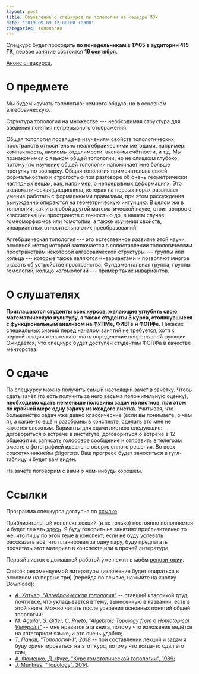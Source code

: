 ```yaml
---
layout: post
title: Объявление о спецкурсе по топологии на кафедре МОУ
date: '2019-09-09 12:00:00 +0300'
categories: топология
---
```


Спецкурс будет проходить **по понедельникам в 17:05 в аудитории 415 ГК**, первое занятие состоится **16 сентября**.

[Анонс спецкурса.](https://github.com/igortsts/igortsts.github.io/blob/master/docs/announcement.docx)

О предмете
==================

Мы будем изучать топологию: немного общую, но в основном алгебраическую.

Структура топологии на множестве --- необходимая структура для введения понятия непрерывного отображения.

Общая топология посвящена изучениям свойств топологических пространств относительно неалгебраическими методами, например: компактность, аксиомы отделимости, аксиомы счётности, и т.д. Мы познакомимся с языком общей топологии, но не слишком глубоко, потому что изучение общей топологии напоминает мне больше прогулку по зоопарку. Общая топология примечательна своей формальностью и строгостью при разговоре об очень геометрически наглядных вещах, как, например, о непрерывных деформациях. Это аксиоматическая дисциплина, которая на первых порах развивает умение работать с формальными правилами, при этом рассуждения вынужденно опираются на геометрическую интуицию. В целом же в топологии, как и в любой другой математической науке, стоит вопрос о классификации пространств с точностью до, в нашем случае, гомеоморфизмов или гомотопии, а также изучении свойств, инвариантных относительно этих преобразований.

Алгебраическая топология --- это естественное развитие этой науки, основной метод которой заключается в сопоставлении топологическим пространствам некоторой алгебраической структуры --- группы или кольца --- которые также являются инвариантами и позволяют многое сказать об устройстве пространства. Фундаментальная группа, группы гомологий, кольцо когомологий --- пример таких инвариантов.

О слушателях
==================

**Приглашаются студенты всех курсов, желающие углубить свою математическую культуру, а также студенты 3 курса, столкнувшиеся с функциональным анализом на ФУПМе, ФИВТе и ФОПФе.** Никаких специальных знаний перед началом занятий не требуется, хотя к первой лекции желательно знать определение непрерывной функции. Ожидается, что спецкурс будет доступен студентам ФОПФа в качестве менторства.

О сдаче
==================

По спецкурсу можно получить самый настоящий зачёт в зачётку. Чтобы сдать зачёт (то есть получить за него весьма положительную оценку), **необходимо сдать не меньше половины задач из листков, при этом по крайней мере одну задачу из каждого листка.** Учитывая, что большинство задач уже давно классические (если вы понимаете, о чём я), а какие-то ещё и разобраны в конспекте, сделать это мне не кажется сложным. Варианты для сдачи листков следующие: договориться о встрече в институте, договориться о встрече в 12 общежитии, записать голосовое сообщение и отправить в телеграм вместе с фотографией идеально оформленного решения. Во всех соцсетях никнейм @igortsts. Ваш прогресс будет заноситься в гугл-таблицу и будет вам виден.

На зачёте поговорим с вами о чём-нибудь хорошем.

Ссылки
==================

Программа спецкурса доступна по [ссылке](https://github.com/igortsts/igortsts.github.io/blob/master/docs/program/program.pdf). 

Приблизительный конспект лекций (и не только) постоянно пополняется и будет лежать [здесь](https://github.com/igortsts/conspectus/blob/master/main.pdf). Я буду говорить на занятиях приблизительно то же, что пишу по этой теме в конспект; если не буду успевать рассказать всё, что планировал за одну пару, буду предлагать прочитать этот материал в конспекте или в прочей литературе.

Первый листок с домашней работой уже лежит в моём [репозитории](https://github.com/igortsts/igortsts.github.io/blob/master/docs/sheets/sheet1.pdf).  

Список рекомендуемой литературы (изложение будет опираться в основном на первые три) (перейдя по ссылке, нажмите на кнопку Download):
* [*А. Хатчер, "Алгебраическая топология"*](https://github.com/igortsts/igortsts.github.io/blob/master/docs/lit/hatcher.djvu) -- ставший классикой труд; почти всё, что укладывается в тему, вынесенную в названии, есть в этой книге. Можно читать после усвоения основных понятий общей топологии;
* [*M. Aguilar, S. Gitler, C. Prieto, "Algebraic Topology from a Homotopical Viewpoint"*](https://github.com/igortsts/igortsts.github.io/blob/master/docs/lit/aguilar.djvu) -- мне нравится эта книга, потому что изложение ведётся на категорном языке, и это очень удобно;
* [*Т. Панов, "Топология-1", 2018*](http://higeom.math.msu.su/people/taras/teaching/panov-topology1.pdf) -- при составлении лекций и задач я буду ориентироваться на этот курс, потому что когда-то сдал его сам;
* [А. Фоменко, Д. Фукс, "Курс гомотопической топологии", 1989]();
* [J. Munkres, "Topology", 2014](https://github.com/igortsts/igortsts.github.io/blob/master/docs/lit/munkres.pdf).